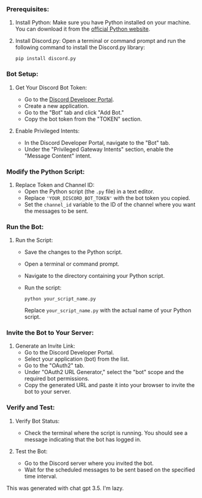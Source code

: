 ### Prerequisites:

1.  Install Python: Make sure you have Python installed on your machine. You can download it from the [official Python website](https://www.python.org/downloads/).

2.  Install Discord.py: Open a terminal or command prompt and run the following command to install the Discord.py library:

    `pip install discord.py`

### Bot Setup:

1.  Get Your Discord Bot Token:

    -   Go to the [Discord Developer Portal](https://discord.com/developers/applications).
    -   Create a new application.
    -   Go to the "Bot" tab and click "Add Bot."
    -   Copy the bot token from the "TOKEN" section.
2.  Enable Privileged Intents:

    -   In the Discord Developer Portal, navigate to the "Bot" tab.
    -   Under the "Privileged Gateway Intents" section, enable the "Message Content" intent.

### Modify the Python Script:

1.  Replace Token and Channel ID:
    -   Open the Python script (the `.py` file) in a text editor.
    -   Replace `'YOUR_DISCORD_BOT_TOKEN'` with the bot token you copied.
    -   Set the `channel_id` variable to the ID of the channel where you want the messages to be sent.

### Run the Bot:

1.  Run the Script:
    -   Save the changes to the Python script.

    -   Open a terminal or command prompt.

    -   Navigate to the directory containing your Python script.

    -   Run the script:

        `python your_script_name.py`

        Replace `your_script_name.py` with the actual name of your Python script.

### Invite the Bot to Your Server:

1.  Generate an Invite Link:
    -   Go to the Discord Developer Portal.
    -   Select your application (bot) from the list.
    -   Go to the "OAuth2" tab.
    -   Under "OAuth2 URL Generator," select the "bot" scope and the required bot permissions.
    -   Copy the generated URL and paste it into your browser to invite the bot to your server.

### Verify and Test:

1.  Verify Bot Status:

    -   Check the terminal where the script is running. You should see a message indicating that the bot has logged in.
2.  Test the Bot:

    -   Go to the Discord server where you invited the bot.
    -   Wait for the scheduled messages to be sent based on the specified time interval.

This was generated with chat gpt 3.5. I'm lazy.
